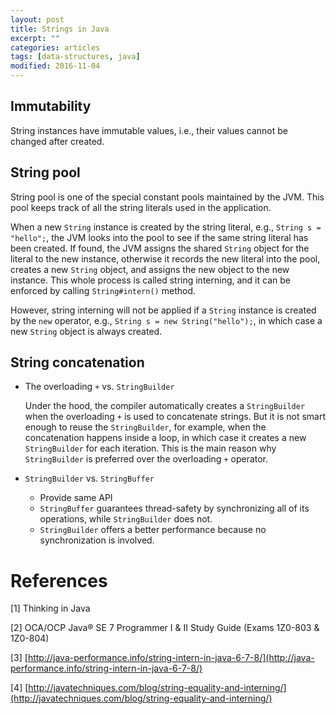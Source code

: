 ```yaml
---
layout: post
title: Strings in Java
excerpt: ""
categories: articles
tags: [data-structures, java]
modified: 2016-11-04
---
```


## Immutability

String instances have immutable values, i.e., their values cannot be changed after created.

## String pool

String pool is one of the special constant pools maintained by the JVM. This pool keeps track of all the string literals used in the application.

When a new `String` instance is created by the string literal, e.g., `String s = "hello";`, the JVM looks into the pool to see if the same string literal has been created. If found, the JVM assigns the shared `String` object for the literal to the new instance, otherwise it records the new literal into the pool, creates a new `String` object, and assigns the new object to the new instance. This whole process is called string interning, and it can be enforced by calling `String#intern()` method.

However, string interning will not be applied if a `String` instance is created by the `new` operator, e.g., `String s = new String("hello");`, in which case a new `String` object is always created.

## String concatenation

- The overloading `+` vs. `StringBuilder`

  Under the hood, the compiler automatically creates a `StringBuilder` when the overloading `+` is used to concatenate strings. But it is not smart enough to reuse the `StringBuilder`, for example, when the concatenation happens inside a loop, in which case it creates a new `StringBuilder` for each iteration. This is the main reason why `StringBuilder` is preferred over the overloading `+` operator.

- `StringBuilder` vs. `StringBuffer`

  - Provide same API
  - `StringBuffer` guarantees thread-safety by synchronizing all of its operations, while `StringBuilder` does not.
  - `StringBuilder` offers a better performance because no synchronization is involved.

# References

[1] Thinking in Java

[2] OCA/OCP Java® SE 7 Programmer I & II Study Guide (Exams 1Z0-803 & 1Z0-804)

[3] [http://java-performance.info/string-intern-in-java-6-7-8/](http://java-performance.info/string-intern-in-java-6-7-8/)

[4] [http://javatechniques.com/blog/string-equality-and-interning/](http://javatechniques.com/blog/string-equality-and-interning/)
